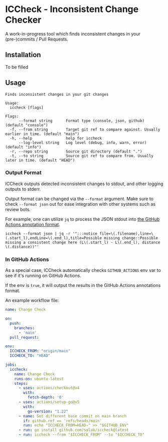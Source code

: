 # ICCheck - Inconsistent Change Checker

A work-in-progress tool which finds inconsistent changes in your (pre-)commits / Pull Requests.

## Installation

To be filled

## Usage

```text
Finds inconsistent changes in your git changes

Usage:
  iccheck [flags]

Flags:
      --format string      Format type (console, json, github) (default "console")
  -f, --from string        Target git ref to compare against. Usually earlier in time. (default "main")
  -h, --help               help for iccheck
      --log-level string   Log level (debug, info, warn, error) (default "info")
  -r, --repo string        Source git directory (default ".")
  -t, --to string          Source git ref to compare from. Usually later in time. (default "HEAD")
```

### Output Format

ICCheck outputs detected inconsistent changes to stdout, and other logging outputs to stderr.

Output format can be changed via the `--format` argument.
Make sure to check `--format json` out for ease integration with other systems such as review bots.

For example, one can utilize `jq` to process the JSON stdout into [the GitHub Actions annotation format](https://docs.github.com/en/actions/using-workflows/workflow-commands-for-github-actions#example-creating-an-annotation-for-an-error).

```shell
iccheck --format json | jq -r '":::notice file=\(.filename),line=\(.start_l),endLine=\(.end_l),title=Possible missing change::Possible missing a consistent change here (L\(.start_l) - L\(.end_l), distance \(.distance))"'
```

### In GitHub Actions

As a special case, ICCheck automatically checks `GITHUB_ACTIONS` env var to see if it's running on GitHub Actions.

If the env is `true`, it will output the results in the GitHub Actions annotations format.

An example workflow file:

```yaml
name: Change Check

on:
  push:
    branches:
      - 'main'
  pull_request:

env:
  ICCHECK_FROM: "origin/main"
  ICCHECK_TO: "HEAD"

jobs:
  iccheck:
    name: Change Check
    runs-on: ubuntu-latest
    steps:
      - uses: actions/checkout@v4
        with:
          fetch-depth: '0'
      - uses: actions/setup-go@v5
        with:
          go-version: "1.22"
      - name: Set different base commit on main branch
        if: github.ref == 'refs/heads/main'
        run: echo "ICCHECK_FROM=HEAD~" >> "$GITHUB_ENV"
      - run: go install github.com/salab/iccheck@latest
      - run: iccheck --from "$ICCHECK_FROM" --to "$ICCHECK_TO"
```
